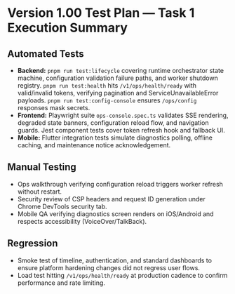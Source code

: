 # Version 1.00 Test Plan — Task 1 Execution Summary

## Automated Tests
- **Backend:** `pnpm run test:lifecycle` covering runtime orchestrator state machine, configuration validation failure paths, and
  worker shutdown registry. `pnpm run test:health` hits `/v1/ops/health/ready` with valid/invalid tokens, verifying pagination and
  ServiceUnavailableError payloads. `pnpm run test:config-console` ensures `/ops/config` responses mask secrets.
- **Frontend:** Playwright suite `ops-console.spec.ts` validates SSE rendering, degraded state banners, configuration reload flow,
  and navigation guards. Jest component tests cover token refresh hook and fallback UI.
- **Mobile:** Flutter integration tests simulate diagnostics polling, offline caching, and maintenance notice acknowledgement.

## Manual Testing
- Ops walkthrough verifying configuration reload triggers worker refresh without restart.
- Security review of CSP headers and request ID generation under Chrome DevTools security tab.
- Mobile QA verifying diagnostics screen renders on iOS/Android and respects accessibility (VoiceOver/TalkBack).

## Regression
- Smoke test of timeline, authentication, and standard dashboards to ensure platform hardening changes did not regress user flows.
- Load test hitting `/v1/ops/health/ready` at production cadence to confirm performance and rate limiting.
